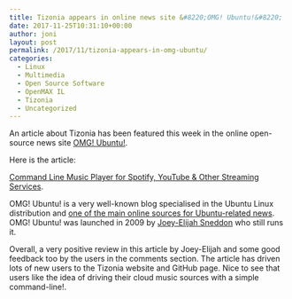 ```yaml
---
title: Tizonia appears in online news site &#8220;OMG! Ubuntu!&#8220;
date: 2017-11-25T10:31:10+00:00
author: joni
layout: post
permalink: /2017/11/tizonia-appears-in-omg-ubuntu/
categories:
  - Linux
  - Multimedia
  - Open Source Software
  - OpenMAX IL
  - Tizonia
  - Uncategorized
---
```


An article about Tizonia has been featured this week in the online open-source news site [OMG! Ubuntu!](http://www.omgubuntu.co.uk/).

Here is the article:

<p class="lead">
<a href="http://www.omgubuntu.co.uk/2017/11/listen-spotify-youtube-music-streaming-services-command-line"
target="_blank" rel="noopener noreferrer">Command Line Music Player for Spotify, YouTube & Other Streaming Services</a>.
</p>

OMG! Ubuntu! is a very well-known blog specialised in the Ubuntu Linux
distribution and [one of the main online sources for Ubuntu-related
news](https://en.wikipedia.org/wiki/OMG!_Ubuntu!). OMG! Ubuntu! was launched in
2009 by [Joey-Elijah
Sneddon](https://www.ubuntu-user.com/Magazine/Archive/2013/16/OMG!-Ubuntu) who still runs it.

Overall, a very positive review in this article by Joey-Elijah and some good
feedback too by the users in the comments section. The article has driven lots
of new users to the Tizonia website and GitHub page. Nice to see that users
like the idea of driving their cloud music sources with a simple command-line!.

